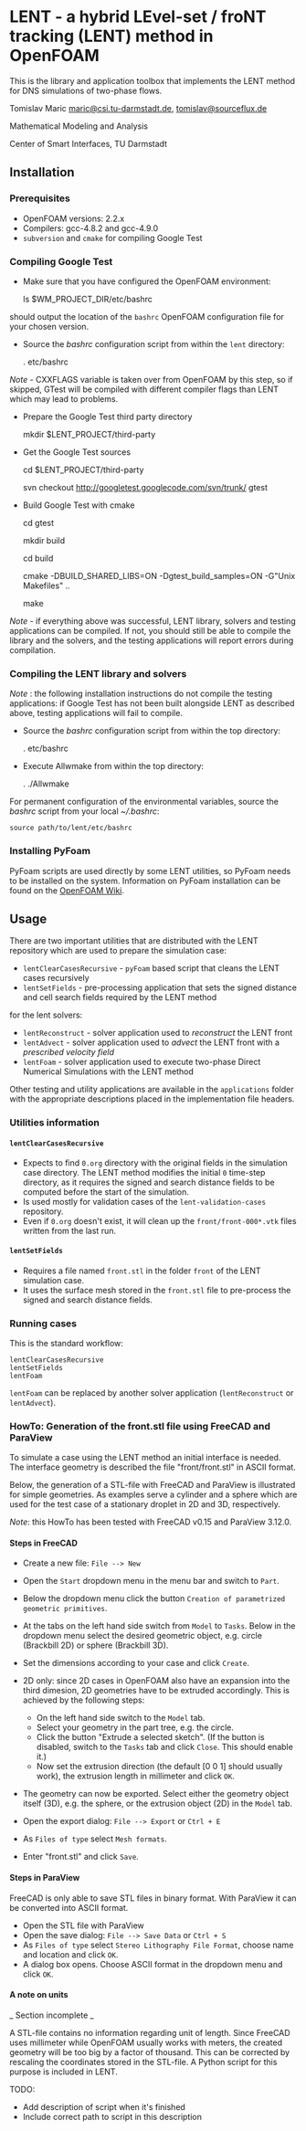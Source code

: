 # LENT - a hybrid LEvel-set / froNT tracking (LENT) method in OpenFOAM 

This is the library and application toolbox that implements the LENT method for DNS simulations of two-phase flows. 

Tomislav Maric maric@csi.tu-darmstadt.de, tomislav@sourceflux.de

Mathematical Modeling and Analysis

Center of Smart Interfaces, TU Darmstadt

## Installation 

### Prerequisites

* OpenFOAM versions: 2.2.x  
* Compilers: gcc-4.8.2 and gcc-4.9.0
* `subversion` and `cmake` for compiling Google Test 

### Compiling Google Test

* Make sure that you have configured the OpenFOAM environment:

    ls $WM_PROJECT_DIR/etc/bashrc

should output the location of the `bashrc` OpenFOAM configuration file for your chosen version.  

* Source the *bashrc* configuration script from within the `lent` directory:

    . etc/bashrc

*Note* - CXXFLAGS variable is taken over from OpenFOAM by this step, so if skipped, GTest will be compiled with different compiler flags than LENT which may lead to problems.

* Prepare the Google Test third party directory 

    mkdir $LENT_PROJECT/third-party

* Get the Google Test sources 

    cd $LENT_PROJECT/third-party

    svn checkout http://googletest.googlecode.com/svn/trunk/ gtest

* Build Google Test with cmake 

    cd gtest

    mkdir build

    cd build 

    cmake -DBUILD_SHARED_LIBS=ON -Dgtest_build_samples=ON -G"Unix Makefiles" ..

    make


*Note* - if everything above was successful, LENT library, solvers and testing applications can be compiled. If not, you should still be able to compile the library and the solvers, and the testing applications will report errors during compilation.

### Compiling the LENT library and solvers 

*Note* : the following installation instructions do not compile the testing applications: if Google Test has not been built alongside LENT as described above, testing applications will fail to compile. 

* Source the *bashrc* configuration script from within the top directory:

    . etc/bashrc

* Execute Allwmake from within the top directory:

    . ./Allwmake

For permanent configuration of the environmental variables, source the *bashrc* script from your local *~/.bashrc*: 

    source path/to/lent/etc/bashrc

### Installing PyFoam 

PyFoam scripts are used directly by some LENT utilities, so PyFoam needs to be installed on the system. Information on PyFoam installation can be found on the [OpenFOAM Wiki](http://openfoamwiki.net/index.php/Contrib/PyFoam). 

## Usage

There are two important utilities that are distributed with the LENT repository which are used to prepare the simulation case:  

* `lentClearCasesRecursive` - `pyFoam` based script that cleans the LENT cases recursively
* `lentSetFields` - pre-processing application that sets the signed distance and cell search fields required by the LENT method

for the lent solvers:

* `lentReconstruct` - solver application used to *reconstruct* the LENT front 
* `lentAdvect` - solver application used to *advect* the LENT front with a *prescribed velocity field*
* `lentFoam` - solver application used to execute two-phase Direct Numerical Simulations with the LENT method

Other testing and utility applications are available in the `applications` folder with the appropriate descriptions placed in the implementation file headers. 

### Utilities information 

#### `lentClearCasesRecursive` 

* Expects to find `0.org` directory with the original fields in the simulation case directory. The LENT method modifies the initial `0` time-step directory, as it requires the signed and search distance fields to be computed before the start of the simulation. 
* Is used mostly for validation cases of the `lent-validation-cases` repository. 
* Even if `0.org` doesn't exist, it will clean up the `front/front-000*.vtk` files written from the last run. 

#### `lentSetFields` 

* Requires a file named `front.stl` in the folder `front` of the LENT simulation case. 
* It uses the surface mesh stored in the `front.stl` file to pre-process the signed and search distance fields. 


### Running cases

This is the standard workflow: 

    lentClearCasesRecursive
    lentSetFields
    lentFoam 

`lentFoam` can be replaced by another solver application (`lentReconstruct` or `lentAdvect`).

### HowTo: Generation of the front.stl file using FreeCAD and ParaView

To simulate a case using the LENT method an initial interface is
needed. The interface geometry is described the file "front/front.stl"
in ASCII format.

Below, the generation of a STL-file with FreeCAD and ParaView
is illustrated for simple geometries. As examples serve a cylinder and a sphere
which are used for the test case of a stationary droplet in 2D and 3D,
respectively.

_Note_: this HowTo has been tested with FreeCAD v0.15 and ParaView 3.12.0.

#### Steps in FreeCAD

* Create a new file: `File --> New`
* Open the `Start` dropdown menu in the menu bar and switch to `Part`.
* Below the dropdown menu click the button `Creation of parametrized
  geometric primitives`.
* At the tabs on the left hand side switch from `Model` to `Tasks`. Below in
  the dropdown menu select the desired geometric object, e.g. circle
  (Brackbill 2D) or sphere (Brackbill 3D).
* Set the dimensions according to your case and click `Create`.
* 2D only: since 2D cases in OpenFOAM also have an expansion into the
  third dimesion, 2D geometries have to be extruded accordingly. This is
  achieved by the following steps:

    * On the left hand side switch to the `Model` tab.
    * Select your geometry in the part tree, e.g. the circle.
    * Click the button "Extrude a selected sketch". (If the button is
      disabled, switch to the `Tasks` tab and click `Close`. This should
      enable it.)
    * Now set the extrusion direction (the default [0 0 1] should
      usually work), the extrusion length in millimeter and click `OK`.
* The geometry can now be exported. Select either the geometry object
  itself (3D), e.g. the sphere, or the extrusion object (2D) in the
  `Model` tab.
* Open the export dialog: `File --> Export` or `Ctrl + E`

* As `Files of type` select `Mesh formats`.
* Enter "front.stl" and click `Save`.

#### Steps in ParaView

FreeCAD is only able to save STL files in binary format. With ParaView
it can be converted into ASCII format.

* Open the STL file with ParaView
* Open the save dialog: `File --> Save Data` or `Ctrl + S`
* As `Files of type` select `Stereo Lithography File Format`, choose name
  and location and click `OK`.
* A dialog box opens. Choose ASCII format in the dropdown menu and click
  `OK`.

#### A note on units

_ Section incomplete _

A STL-file contains no information regarding unit of length. Since FreeCAD
uses millimeter while OpenFOAM usually works with meters, the created
geometry will be too big by a factor of thousand. This can be corrected
by rescaling the coordinates stored in the STL-file. A Python script for
this purpose is included in LENT.

TODO:

* Add description of script when it's finished
* Include correct path to script in this description
